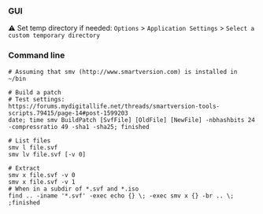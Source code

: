 ### GUI

:warning: Set temp directory if needed: `Options` > `Application Settings` > `Select a custom temporary directory`

### Command line

```shell
# Assuming that smv (http://www.smartversion.com) is installed in ~/bin

# Build a patch
# Test settings: https://forums.mydigitallife.net/threads/smartversion-tools-scripts.79415/page-14#post-1599203
date; time smv BuildPatch [SvfFile] [OldFile] [NewFile] -nbhashbits 24 -compressratio 49 -sha1 -sha25; finished

# List files
smv l file.svf
smv lv file.svf [-v 0]

# Extract
smv x file.svf -v 0
smv x file.svf -v 1
# When in a subdir of *.svf and *.iso
find .. -iname '*.svf' -exec echo {} \; -exec smv x {} -br .. \; ;finished
```
